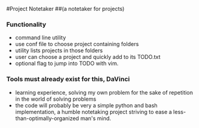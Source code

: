 #Project Notetaker
##(a notetaker for projects)

### Functionality
- command line utility
- use conf file to choose project containing folders
- utility lists projects in those folders
- user can choose a project and quickly add to its TODO.txt
- optional flag to jump into TODO with vim.

### Tools must already exist for this, DaVinci
- learning experience, solving my own problem for the sake of repetition in the world of solving problems
- the code will probably be very a simple python and bash implementation, a humble notetaking project striving to ease a less-than-optimally-organized man's mind.
